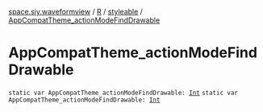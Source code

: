 [space.siy.waveformview](../../index.md) / [R](../index.md) / [styleable](index.md) / [AppCompatTheme_actionModeFindDrawable](./-app-compat-theme_action-mode-find-drawable.md)

# AppCompatTheme_actionModeFindDrawable

`static var AppCompatTheme_actionModeFindDrawable: `[`Int`](https://kotlinlang.org/api/latest/jvm/stdlib/kotlin/-int/index.html)
`static var AppCompatTheme_actionModeFindDrawable: `[`Int`](https://kotlinlang.org/api/latest/jvm/stdlib/kotlin/-int/index.html)